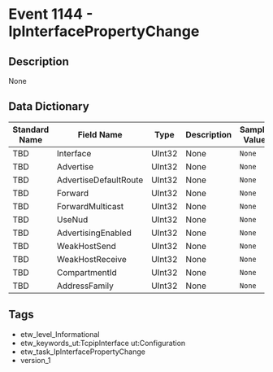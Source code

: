 # Event 1144 - IpInterfacePropertyChange

## Description
None

## Data Dictionary
|Standard Name|Field Name|Type|Description|Sample Value|
|---|---|---|---|---|
|TBD|Interface|UInt32|None|`None`|
|TBD|Advertise|UInt32|None|`None`|
|TBD|AdvertiseDefaultRoute|UInt32|None|`None`|
|TBD|Forward|UInt32|None|`None`|
|TBD|ForwardMulticast|UInt32|None|`None`|
|TBD|UseNud|UInt32|None|`None`|
|TBD|AdvertisingEnabled|UInt32|None|`None`|
|TBD|WeakHostSend|UInt32|None|`None`|
|TBD|WeakHostReceive|UInt32|None|`None`|
|TBD|CompartmentId|UInt32|None|`None`|
|TBD|AddressFamily|UInt32|None|`None`|

## Tags
* etw_level_Informational
* etw_keywords_ut:TcpipInterface ut:Configuration
* etw_task_IpInterfacePropertyChange
* version_1